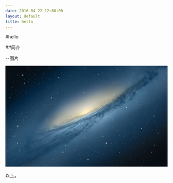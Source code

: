 ```yaml
---
date: 2016-04-22 12:00:00
layout: default
title: hello
---
```


#hello

##简介

--图片

![](../pictures/test1.jpg)

以上。
